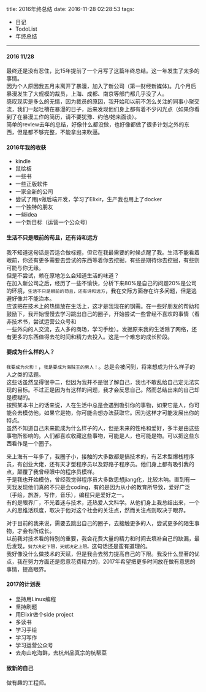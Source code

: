 title: 2016年终总结
date: 2016-11-28 02:28:53
tags:
  - 日记
  - TodoList
  - 年终总结
---


#### 2016 11/28  
  最终还是没有忍住，比15年提前了一个月写了这篇年终总结。这一年发生了太多的事情。  
  因为个人原因我五月末离开了暴漫，加入了新公司（第一财经新媒体)。几个月后暴漫发生了大规模的裁员，上海、成都、南京等部门都几乎没了人。  
感叹现实是多么的无情，因为裁员的原因，我开始和以前不怎么关注的同事小聚交流，我们一起吐槽在暴漫的日子，后来发现他们身上都有着不少闪光点（如果你看到了在暴漫工作的简历，请不要犹豫、约他/她来面谈）。  
  简单的review去年的总结，好像什么都没做，也好像都做了很多计划之外的东西，但是都不够完整，不能拿出来吹逼。  

#### 2016年我的收获  
  *  kindle
  *  鼠绘板
  *  一些书
  *  一些正版软件
  *  一家全新的公司
  *  尝试了用js做后端开发，学习了Elixir，生产我也用上了docker
  *  一个独特的朋友
  *  一些idea
  *  一个新目标（运营一个公众号）

#### 生活不只是眼前的苟且，还有诗和远方  
  我不知道这句话是否适合做标题，但它在我最需要的时候点醒了我。生活不能看着眼前，你还有更多需要去尝试的东西等着你去挖掘，有些是期待你去挖掘，有些则可能与你无缘。  
但是不尝试，赖在原地怎么会知道生活的味道？  
  在加入新公司之后，经历了一些不愉快，分析下来80%是自己的问题20%是公司的环境，`生活不只是眼前的苟且，还有诗和远方`，我在交际方面存在许多问题，但是逃避好像并不能治本。  
应该把在技术上的热情放在生活上，这才是我现在的钢需。在一些好朋友的帮助和鼓励下，我开始慢慢去学习跳出自己的圈子，开始尝试一些曾经不喜欢的事情（看非技术书，尝试运营公众号和  
一些外向的人交流，去人多的商场，学习手绘）。发掘原来我的生活除了网络，还有更多的东西值得去花时间和精力去投入。这是一个难忘的成长阶段。  

#### 要成为什么样的人？  
  `我要成为火影！`，`我是要成为海贼王的男人！`。总是会被问到，将来想成为什么样子的人之类的话题。  
这些话虽然显得很中二，但因为我并不是很了解自己，我也不敢乱给自己定无法实现的目标。不过正是因为有这样的问题，我才会反思自己。然而总结出来的自己却是模糊的。  
按照某本书上的话来说，人在生活中总是会遇到吸引你的事物，如果它是人，你可能会去模仿他，如果它是物，你可能会想办法获取它。因为这样才可能发展出你的特点。  
虽然不知道自己未来能成为什么样子的人，但是未来的性格和爱好，多半是由这些事物所影响的。人们都喜欢收藏这些事物，可能是人，也可能是物。可以把这些东西看作是一个圈子。  

来上海有一年多了，我圈子小，接触的大多数都是搞技术的，有艺术型爆栈程序员，有创业大佬，还有天才型程序员以及野路子程序员。他们身上都有吸引我的点，颠覆了我曾经眼中的程序员模样。  
于是我也开始模仿，曾经我觉得程序员大多数思想jiang化，比较木呐。直到有一天我发现他们真的不只是会coding，有的是因为从小的教育所导致，爱好广泛（手绘，旅游，写作，音乐），编程只是爱好之一。  
有的是眼界广，不光着迷与技术，还热爱人文科学。从他们身上我总结出来，一个人的思维活跃度，取决于他对这个社会的关注点，然而关注点则取决于眼界。  

对于目前的我来说，需要去跳出自己的圈子，去接触更多的人，尝试更多的陌生事物，才会有所成长。  
以前我对技术看的特别的重要，我会花费大量的精力和时间去填补自己的缺漏，最后发现，`努力决定下限，天赋决定上限。`这句话还是蛮有道理的。  
我好像没什么做技术的天赋，但是我会去努力提高自己的下限。我没什么显著的优点，我在努力方面还是愿意花费精力的，2017年希望把更多时间放在做有意思的事情，提高眼界。  

#### 2017的计划表
  *  坚持用Linux编程
  *  坚持刷题
  *  用Elixir做个side project
  *  多读书
  *  学习手绘
  *  学习写作
  *  学习运营公众号
  *  去舟山吃海鲜，去杭州品真宗的杭帮菜

#### 致新的自己
  做有趣的工程师。
